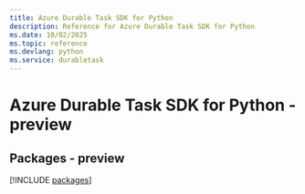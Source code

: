 ```yaml
---
title: Azure Durable Task SDK for Python
description: Reference for Azure Durable Task SDK for Python
ms.date: 10/02/2025
ms.topic: reference
ms.devlang: python
ms.service: durabletask
---
```

# Azure Durable Task SDK for Python - preview
## Packages - preview
[!INCLUDE [packages](durable-task-index.md)]